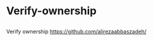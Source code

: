 # Verify-ownership <meta name="google-site-verification" content="sG35g_2SHmd5S3nl_aKlp6nlMqjhaVZgwFL0DaDqGfo" />
## <meta name="google-site-verification" content="sG35g_2SHmd5S3nl_aKlp6nlMqjhaVZgwFL0DaDqGfo" />
### <meta name="google-site-verification" content="sG35g_2SHmd5S3nl_aKlp6nlMqjhaVZgwFL0DaDqGfo" />
#### <meta name="google-site-verification" content="Apib7-x98H0j5cPqHWwSMm6dNU4GmODRoqxLiDzdx9I" />
Verify ownership https://github.com/alirezaabbaszadeh/
<meta name="google-site-verification" content="sG35g_2SHmd5S3nl_aKlp6nlMqjhaVZgwFL0DaDqGfo" />
